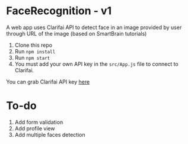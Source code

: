 # FaceRecognition - v1
A web app uses Clarifai API to detect face in an image provided by user through URL of the image (based on SmartBrain tutorials)

1. Clone this repo
2. Run `npm install`
3. Run `npm start`
4. You must add your own API key in the `src/App.js` file to connect to Clarifai.

You can grab Clarifai API key [here](https://www.clarifai.com/)

# To-do
1. Add form validation
2. Add profile view
3. Add multiple faces detection
